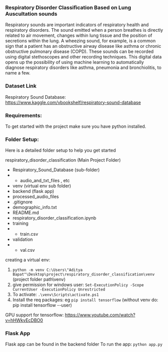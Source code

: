 ### Respiratory Disorder Classification Based on Lung Auscultation sounds

Respiratory sounds are important indicators of respiratory health and respiratory disorders. The sound emitted when a person 
breathes is directly related to air movement, changes within lung tissue and the position of secretions within the lung. 
A wheezing sound, for example, is a common sign that a patient has an obstructive airway disease like asthma or chronic 
obstructive pulmonary disease (COPD). These sounds can be recorded using digital stethoscopes and other recording techniques.
This digital data opens up the possibility of using machine learning to automatically diagnose respiratory disorders like asthma, 
pneumonia and bronchiolitis, to name a few.

### Dataset Link
Respiratory Sound Database: https://www.kaggle.com/vbookshelf/respiratory-sound-database

### Requirements:
To get started with the project make sure you have python installed.

### Folder Setup:
Here is a detailed folder setup to help you get started

respiratory_disorder_classification (Main Project Folder)
- Respiratory_Sound_Database (sub-folder)
- - audio_and_txt_files , etc
- venv (virtual env sub folder)
- backend (flask app)
- processed_audio_files
- .gitignore
- demographic_info.txt
- README.md
- respiratory_disorder_classification.ipynb
- training
- - train.csv
- validation
- - val.csv 


creating a virtual env:
1. `python -m venv C:\Users\"Aditya Bapat"\Desktop\project\respiratory_disorder_classification\venv` (project folder path\venv)
2. give permission for windows user: `Set-ExecutionPolicy -Scope CurrentUser -ExecutionPolicy Unrestricted`
3. To activate: `.\venv\Scripts\activate.ps1` 
4. Install the req packages: eg `pip install tensorflow` (without venv do: pip install tensorflow --user)

GPU support for tensorflow: https://www.youtube.com/watch?v=hHWkvEcDBO0

### Flask App
Flask app can be found in the backend folder
To run the app:
`python app.py`